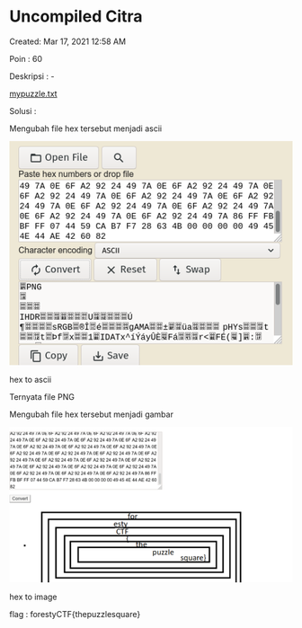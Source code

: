# Uncompiled Citra

Created: Mar 17, 2021 12:58 AM

Poin : 60

Deskripsi : -

[mypuzzle.txt](Uncompiled%20Citra%20b02e77d5d9c14b89b75ea2a8226ef506/mypuzzle.txt)

Solusi :

Mengubah file hex tersebut menjadi ascii

![Uncompiled%20Citra%20b02e77d5d9c14b89b75ea2a8226ef506/Untitled.png](Uncompiled%20Citra%20b02e77d5d9c14b89b75ea2a8226ef506/Untitled.png)

hex to ascii

Ternyata file PNG

Mengubah file hex tersebut menjadi gambar

![Uncompiled%20Citra%20b02e77d5d9c14b89b75ea2a8226ef506/Untitled%201.png](Uncompiled%20Citra%20b02e77d5d9c14b89b75ea2a8226ef506/Untitled%201.png)

hex to image

flag : forestyCTF{thepuzzlesquare}